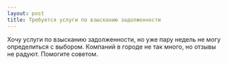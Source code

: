 ```yaml
---
layout: post 
title: Требуется услуги по взысканию задолженности 
--- 
```

Хочу услуги по взысканию задолженности, но уже пару недель не могу определиться с выбором. Компаний в городе не так много, но отзывы не радуют. Помогите советом.